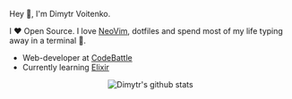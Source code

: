 <!--<div align="center">
<img src="https://rishavanand.github.io/static/images/greetings.gif" align="center" width=70% />
</div>
-->
Hey 👋, I'm Dimytr Voitenko.

I ❤ Open Source. I love [NeoVim](https://neovim.io), dotfiles and spend most of my life typing away in a terminal 🙈.

- Web-developer at [CodeBattle](https://codebattle.hexlet.io)
- Currently learning [Elixir](https://elixir-lang.org)

<div align="center">
 
![Dimytr's github stats](https://github-readme-stats.vercel.app/api?username=voitd&hide=issues&show_icons=true&theme=react)

</div>  


<!-- [![Top Langs](https://github-readme-stats.vercel.app/api/top-langs/?username=voitd&layout=compact)](https://github.com/anuraghazra/github-readme-stats)

<!--
**voitd/voitd** is a ✨ _special_ ✨ repository because its `README.md` (this file) appears on your GitHub profile.

Here are some ideas to get you started:

- 🔭 I’m currently working on ...
- 🌱 I’m currently learning ...
- 👯 I’m looking to collaborate on ...
- 🤔 I’m looking for help with ...
- 💬 Ask me about ...
- 📫 How to reach me: ...
- 😄 Pronouns: ...
- ⚡ Fun fact: ...
Currently learning [Elixir](https://elixir-lang.org)
-  Web-developer at [CodeBattle](https://codebattle.hexlet.io)
-  Currently learning [Lua](http://www.lua.org)
[![Github](https://img.shields.io/github/followers/voitd?label=Follow&style=social)](https://github.com/voitd)
-->

